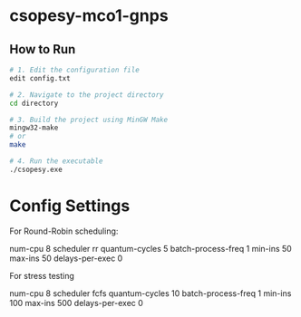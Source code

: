 # csopesy-mco1-gnps

## How to Run

```bash
# 1. Edit the configuration file
edit config.txt

# 2. Navigate to the project directory
cd directory

# 3. Build the project using MinGW Make
mingw32-make
# or
make

# 4. Run the executable
./csopesy.exe
```

# Config Settings

For Round-Robin scheduling:

num-cpu 8
scheduler rr
quantum-cycles 5
batch-process-freq 1
min-ins 50
max-ins 50
delays-per-exec 0

For stress testing

num-cpu 8
scheduler fcfs
quantum-cycles 10
batch-process-freq 1
min-ins 100
max-ins 500
delays-per-exec 0
